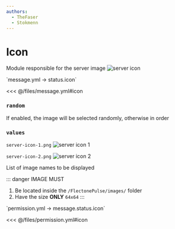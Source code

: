 ```yaml
---
authors:
  - TheFaser
  - Stokmenn
---
```


# Icon

Module responsible for the server image
![server icon](/servericon.png)

[//]: # (message.yml)
<!--@include: @/parts/words.md#setting-->
<!--@include: @/parts/words.md#path--> `message.yml → status.icon`

<!--@include: @/parts/words.md#default-->
<<< @/files/message.yml#icon

<!--@include: @/parts/enable.md-->

### `random`

If enabled, the image will be selected randomly, otherwise in order

### `values`

`server-icon-1.png` ![server icon 1](/server-icon-1.png)


`server-icon-2.png` ![server icon 2](/server-icon-2.png)

List of image names to be displayed

::: danger IMAGE MUST
1. Be located inside the `/FlectonePulse/images/` folder
2. Have the size **ONLY** `64x64`
   :::

[//]: # (permission.yml)
<!--@include: @/parts/words.md#permission-->
<!--@include: @/parts/words.md#path--> `permission.yml → message.status.icon`

<!--@include: @/parts/words.md#default-->
<<< @/files/permission.yml#icon

<!--@include: @/parts/permission/permissionTier3.md-->
